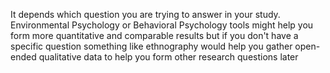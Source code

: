 It depends which question you are trying to answer in your study. Environmental Psychology or Behavioral Psychology tools might help you form more quantitative and comparable results but if you don't have a specific question something like ethnography would help you gather open-ended qualitative data to help you form other research questions later
